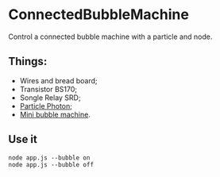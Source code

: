 # ConnectedBubbleMachine
Control a connected bubble machine with a particle and node.

## Things:
* Wires and bread board;
* Transistor BS170;
* Songle Relay SRD;
* [Particle Photon](https://www.particle.io/products/hardware/photon-wifi-dev-kit);
* [Mini bubble machine](http://cpc.farnell.com/qtx-sound/160-562uk/bubble-machine-mini-battery/dp/DP33783).

## Use it
```shell
node app.js --bubble on
node app.js --bubble off
```
